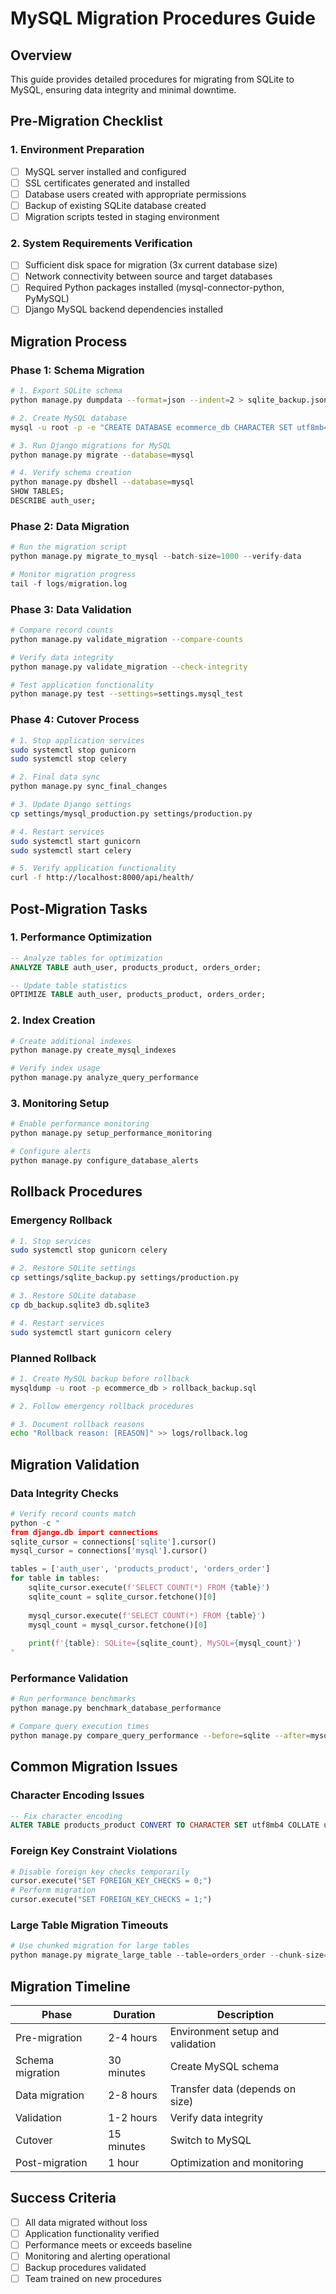 # MySQL Migration Procedures Guide

## Overview

This guide provides detailed procedures for migrating from SQLite to MySQL, ensuring data integrity and minimal downtime.

## Pre-Migration Checklist

### 1. Environment Preparation
- [ ] MySQL server installed and configured
- [ ] SSL certificates generated and installed
- [ ] Database users created with appropriate permissions
- [ ] Backup of existing SQLite database created
- [ ] Migration scripts tested in staging environment

### 2. System Requirements Verification
- [ ] Sufficient disk space for migration (3x current database size)
- [ ] Network connectivity between source and target databases
- [ ] Required Python packages installed (mysql-connector-python, PyMySQL)
- [ ] Django MySQL backend dependencies installed

## Migration Process

### Phase 1: Schema Migration

```bash
# 1. Export SQLite schema
python manage.py dumpdata --format=json --indent=2 > sqlite_backup.json

# 2. Create MySQL database
mysql -u root -p -e "CREATE DATABASE ecommerce_db CHARACTER SET utf8mb4 COLLATE utf8mb4_unicode_ci;"

# 3. Run Django migrations for MySQL
python manage.py migrate --database=mysql

# 4. Verify schema creation
python manage.py dbshell --database=mysql
SHOW TABLES;
DESCRIBE auth_user;
```

### Phase 2: Data Migration

```python
# Run the migration script
python manage.py migrate_to_mysql --batch-size=1000 --verify-data

# Monitor migration progress
tail -f logs/migration.log
```

### Phase 3: Data Validation

```bash
# Compare record counts
python manage.py validate_migration --compare-counts

# Verify data integrity
python manage.py validate_migration --check-integrity

# Test application functionality
python manage.py test --settings=settings.mysql_test
```

### Phase 4: Cutover Process

```bash
# 1. Stop application services
sudo systemctl stop gunicorn
sudo systemctl stop celery

# 2. Final data sync
python manage.py sync_final_changes

# 3. Update Django settings
cp settings/mysql_production.py settings/production.py

# 4. Restart services
sudo systemctl start gunicorn
sudo systemctl start celery

# 5. Verify application functionality
curl -f http://localhost:8000/api/health/
```

## Post-Migration Tasks

### 1. Performance Optimization
```sql
-- Analyze tables for optimization
ANALYZE TABLE auth_user, products_product, orders_order;

-- Update table statistics
OPTIMIZE TABLE auth_user, products_product, orders_order;
```

### 2. Index Creation
```bash
# Create additional indexes
python manage.py create_mysql_indexes

# Verify index usage
python manage.py analyze_query_performance
```

### 3. Monitoring Setup
```bash
# Enable performance monitoring
python manage.py setup_performance_monitoring

# Configure alerts
python manage.py configure_database_alerts
```

## Rollback Procedures

### Emergency Rollback
```bash
# 1. Stop services
sudo systemctl stop gunicorn celery

# 2. Restore SQLite settings
cp settings/sqlite_backup.py settings/production.py

# 3. Restore SQLite database
cp db_backup.sqlite3 db.sqlite3

# 4. Restart services
sudo systemctl start gunicorn celery
```

### Planned Rollback
```bash
# 1. Create MySQL backup before rollback
mysqldump -u root -p ecommerce_db > rollback_backup.sql

# 2. Follow emergency rollback procedures

# 3. Document rollback reasons
echo "Rollback reason: [REASON]" >> logs/rollback.log
```

## Migration Validation

### Data Integrity Checks
```python
# Verify record counts match
python -c "
from django.db import connections
sqlite_cursor = connections['sqlite'].cursor()
mysql_cursor = connections['mysql'].cursor()

tables = ['auth_user', 'products_product', 'orders_order']
for table in tables:
    sqlite_cursor.execute(f'SELECT COUNT(*) FROM {table}')
    sqlite_count = sqlite_cursor.fetchone()[0]
    
    mysql_cursor.execute(f'SELECT COUNT(*) FROM {table}')
    mysql_count = mysql_cursor.fetchone()[0]
    
    print(f'{table}: SQLite={sqlite_count}, MySQL={mysql_count}')
"
```

### Performance Validation
```bash
# Run performance benchmarks
python manage.py benchmark_database_performance

# Compare query execution times
python manage.py compare_query_performance --before=sqlite --after=mysql
```

## Common Migration Issues

### Character Encoding Issues
```sql
-- Fix character encoding
ALTER TABLE products_product CONVERT TO CHARACTER SET utf8mb4 COLLATE utf8mb4_unicode_ci;
```

### Foreign Key Constraint Violations
```python
# Disable foreign key checks temporarily
cursor.execute("SET FOREIGN_KEY_CHECKS = 0;")
# Perform migration
cursor.execute("SET FOREIGN_KEY_CHECKS = 1;")
```

### Large Table Migration Timeouts
```python
# Use chunked migration for large tables
python manage.py migrate_large_table --table=orders_order --chunk-size=5000
```

## Migration Timeline

| Phase | Duration | Description |
|-------|----------|-------------|
| Pre-migration | 2-4 hours | Environment setup and validation |
| Schema migration | 30 minutes | Create MySQL schema |
| Data migration | 2-8 hours | Transfer data (depends on size) |
| Validation | 1-2 hours | Verify data integrity |
| Cutover | 15 minutes | Switch to MySQL |
| Post-migration | 1 hour | Optimization and monitoring |

## Success Criteria

- [ ] All data migrated without loss
- [ ] Application functionality verified
- [ ] Performance meets or exceeds baseline
- [ ] Monitoring and alerting operational
- [ ] Backup procedures validated
- [ ] Team trained on new procedures